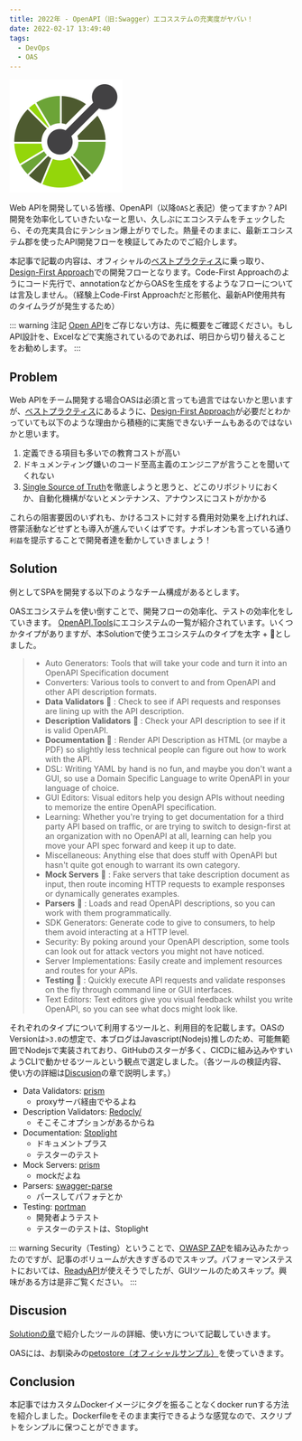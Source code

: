 ```yaml
---
title: 2022年 - OpenAPI（旧:Swagger）エコスステムの充実度がヤバい！
date: 2022-02-17 13:49:40
tags:
  - DevOps
  - OAS
---
```


![main image](./oas-logo.png)

Web APIを開発している皆様、OpenAPI（以降`OAS`と表記）使ってますか？API開発を効率化していきたいなーと思い、久しぶにエコシステムをチェックしたら、その充実具合にテンション爆上がりでした。熱量そのままに、最新エコシステム郡を使ったAPI開発フローを検証してみたのでご紹介します。

本記事で記載の内容は、オフィシャルの[ベストプラクティス](https://oai.github.io/Documentation/best-practices.html)に乗っ取り、[Design-First Approach](https://oai.github.io/Documentation/best-practices.html#use-a-design-first-approach)での開発フローとなります。Code-First Approachのようにコード先行で、annotationなどからOASを生成をするようなフローについては言及しません。（経験上Code-First Approachだと形骸化、最新API使用共有のタイムラグが発生するため）

::: warning 注記
[Open API](https://www.openapis.org/)をご存じない方は、先に概要をご確認ください。もしAPI設計を、Excelなどで実施されているのであれば、明日から切り替えることをお勧めします。
:::

<SampleCodeNote />

## Problem
Web APIをチーム開発する場合OASは必須と言っても過言ではないかと思いますが、[ベストプラクティス](https://oai.github.io/Documentation/best-practices.html)にあるように、[Design-First Approach](https://oai.github.io/Documentation/best-practices.html#use-a-design-first-approach)が必要だとわかっていても以下のような理由から積極的に実施できないチームもあるのではないかと思います。

1. 定義できる項目も多いでの教育コストが高い
1. ドキュメンティング嫌いのコード至高主義のエンジニアが言うことを聞いてくれない
1. [Single Source of Truth](https://oai.github.io/Documentation/best-practices.html#keep-a-single-source-of-truth)を徹底しようと思うと、どこのリポジトリにおくか、自動化機構がないとメンテナンス、アナウンスにコストがかかる

これらの阻害要因のいずれも、かけるコストに対する費用対効果を上げれれば、啓蒙活動などせずとも導入が進んでいくはずです。ナポレオンも言っている通り`利益`を提示することで開発者達を動かしていきましょう！

## Solution
例としてSPAを開発する以下のようなチーム構成があるとします。

OASエコシステムを使い倒すことで、開発フローの効率化、テストの効率化をしていきます。
[OpenAPI.Tools](https://openapi.tools/)にエコシステムの一覧が紹介されています。いくつかタイプがありますが、本Solutionで使うエコシステムのタイプを太字 + :tada:としました。

> * Auto Generators: Tools that will take your code and turn it into an OpenAPI Specification document
> * Converters: Various tools to convert to and from OpenAPI and other API description formats.
> * **Data Validators** :tada: : Check to see if API requests and responses are lining up with the API description.
> * **Description Validators** :tada: : Check your API description to see if it is valid OpenAPI.
> * **Documentation** :tada: : Render API Description as HTML (or maybe a PDF) so slightly less technical people can figure out how to work with the API.
> * DSL: Writing YAML by hand is no fun, and maybe you don't want a GUI, so use a Domain Specific Language to write OpenAPI in your language of choice.
> * GUI Editors: Visual editors help you design APIs without needing to memorize the entire OpenAPI specification.
> * Learning: Whether you're trying to get documentation for a third party API based on traffic, or are trying to switch to design-first at an organization with no OpenAPI at all, learning can help you move your API spec forward and keep it up to date.
> * Miscellaneous: Anything else that does stuff with OpenAPI but hasn't quite got enough to warrant its own category.
> * **Mock Servers** :tada: : Fake servers that take description document as input, then route incoming HTTP requests to example responses or dynamically generates examples.
> * **Parsers** :tada: : Loads and read OpenAPI descriptions, so you can work with them programmatically.
> * SDK Generators: Generate code to give to consumers, to help them avoid interacting at a HTTP level.
> * Security: By poking around your OpenAPI description, some tools can look out for attack vectors you might not have noticed.
> * Server Implementations: Easily create and implement resources and routes for your APIs.
> * **Testing** :tada: :  Quickly execute API requests and validate responses on the fly through command line or GUI interfaces.
> * Text Editors: Text editors give you visual feedback whilst you write OpenAPI, so you can see what docs might look like.


それぞれのタイプについて利用するツールと、利用目的を記載します。OASのVersionは`>3.0`の想定で、本ブログはJavascript(Nodejs)推しのため、可能無範囲でNodejsで実装されており、GitHubのスターが多く、CICDに組み込みやすいようCLIで動かせるツールという観点で選定しました。（各ツールの検証内容、使い方の詳細は[Discusion](#discusion)の章で説明します。）
* Data Validators: [prism](https://stoplight.io/open-source/prism/)
    * proxyサーバ経由でやるよね
* Description Validators: [Redocly/](https://github.com/Redocly/openapi-cli)
    * そこそこオプションがあるからね
* Documentation: [Stoplight](https://stoplight.io/)
    * ドキュメントプラス
    * テスターのテスト
* Mock Servers: [prism](https://stoplight.io/open-source/prism/)
    * mockだよね
* Parsers: [swagger-parse](https://github.com/APIDevTools/swagger-parser)
    * パースしてパフォテとか
* Testing: [portman](https://github.com/apideck-libraries/portman)
  * 開発者ようテスト
  * テスターのテストは、Stoplight


::: warning
Security（Testing）ということで、[OWASP ZAP](https://www.zaproxy.org/)を組み込みたかったのですが、記事のボリュームが大きすぎるのでスキップ。パフォーマンステストにおいては、[ReadyAPI](https://smartbear.com/product/ready-api/overview/)が使えそうでしたが、GUIツールのためスキップ。興味がある方は是非ご覧ください。
:::

## Discusion
[Solutionの章](#solution)で紹介したツールの詳細、使い方について記載していきます。

OASには、お馴染みの[petostore（オフィシャルサンプル）](https://github.com/OAI/OpenAPI-Specification/blob/main/examples/v3.0/petstore-expanded.yaml)を使っていきます。


## Conclusion
本記事ではカスタムDockerイメージにタグを振ることなくdocker runする方法を紹介しました。Dockerfileをそのまま実行できるような感覚なので、スクリプトをシンプルに保つことができます。
